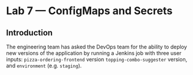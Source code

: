 # Lab 7 — ConfigMaps and Secrets

## Introduction

The engineering team has asked the DevOps team for the ability to deploy new versions of the application by running a Jenkins job with three user inputs: `pizza-ordering-frontend` version `topping-combo-suggester` version, and `environment` (e.g. `staging`). 

